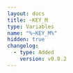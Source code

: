 ```yaml
---
layout: docs
title: ~KEY_M
type: Variables
name: "%~KEY_M%"
hidden: true
changelog:
  - type: Added
    version: v0.8.2
---
```

